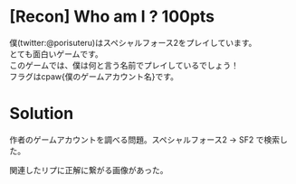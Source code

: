 # [Recon] Who am I ? 100pts
僕(twitter:@porisuteru)はスペシャルフォース2をプレイしています。\
とても面白いゲームです。\
このゲームでは、僕は何と言う名前でプレイしているでしょう！\
フラグはcpaw{僕のゲームアカウント名}です。
# Solution
作者のゲームアカウントを調べる問題。スペシャルフォース2 → SF2 で検索した。

関連したリプに正解に繋がる画像があった。